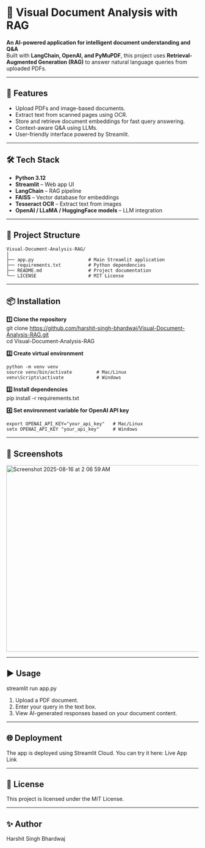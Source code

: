 # 📄 Visual Document Analysis with RAG  

**An AI-powered application for intelligent document understanding and Q&A**  
Built with **LangChain, OpenAI, and PyMuPDF**, this project uses **Retrieval-Augmented Generation (RAG)** to answer natural language queries from uploaded PDFs.  

---

## 🚀 Features

- Upload PDFs and image-based documents.
- Extract text from scanned pages using OCR.
- Store and retrieve document embeddings for fast query answering.
- Context-aware Q&A using LLMs.
- User-friendly interface powered by Streamlit.

---

## 🛠 Tech Stack

- **Python 3.12**
- **Streamlit** – Web app UI
- **LangChain** – RAG pipeline
- **FAISS** – Vector database for embeddings
- **Tesseract OCR** – Extract text from images
- **OpenAI / LLaMA / HuggingFace models** – LLM integration

---

## 📂 Project Structure

```plaintext
Visual-Document-Analysis-RAG/
│
├── app.py                    # Main Streamlit application
├── requirements.txt          # Python dependencies
├── README.md                 # Project documentation
└── LICENSE                   # MIT License
```
---

## 📦 Installation  

**1️⃣ Clone the repository**  
git clone https://github.com/harshit-singh-bhardwaj/Visual-Document-Analysis-RAG.git  
cd Visual-Document-Analysis-RAG

**2️⃣ Create virtual environment**  
```plaintext
python -m venv venv  
source venv/bin/activate         # Mac/Linux  
venv\Scripts\activate            # Windows
```

**3️⃣ Install dependencies**  
pip install -r requirements.txt

**4️⃣ Set environment variable for OpenAI API key** 
```plaintext
export OPENAI_API_KEY="your_api_key"   # Mac/Linux  
setx OPENAI_API_KEY "your_api_key"     # Windows
```

---
## 📸 Screenshots
<img width="1403" height="488" alt="Screenshot 2025-08-16 at 2 06 59 AM" src="https://github.com/user-attachments/assets/eba78d79-10b2-49d1-9618-054a7fb13eab" />

---

## ▶️ Usage
streamlit run app.py
1. Upload a PDF document.
2. Enter your query in the text box.
3. View AI-generated responses based on your document content.

---

## 🌐 Deployment
The app is deployed using Streamlit Cloud.
You can try it here: Live App Link

---

## 📜 License
This project is licensed under the MIT License.

---

## ✨ Author
Harshit Singh Bhardwaj
